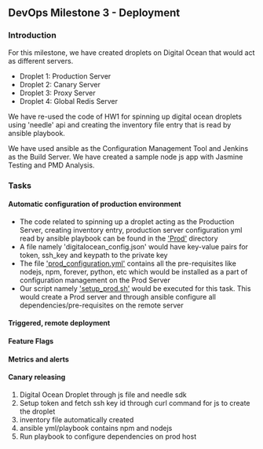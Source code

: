 ## DevOps Milestone 3 - Deployment

### Introduction

For this milestone, we have created droplets on Digital Ocean that would act as different servers.
* Droplet 1: Production Server
* Droplet 2: Canary Server
* Droplet 3: Proxy Server
* Droplet 4: Global Redis Server

We have re-used the code of HW1 for spinning up digital ocean droplets using 'needle' api and creating the inventory file entry that is read by ansible playbook.

We have used ansible as the Configuration Management Tool and Jenkins as the Build Server. We have created a sample node js app with Jasmine Testing and PMD Analysis.

### Tasks

#### Automatic configuration of production environment
* The code related to spinning up a droplet acting as the Production Server, creating inventory entry, production server configuration yml read by ansible playbook can be found in the ['Prod'](https://github.com/amittal91/DevOps-Project-Milestone3/tree/master/Prod) directory
* A file namely 'digitalocean_config.json' would have key-value pairs for token, ssh_key and keypath to the private key
* The file ['prod_configuration.yml'](https://github.com/amittal91/DevOps-Project-Milestone3/blob/master/Prod/prod_configuration.yml) contains all the pre-requisites like nodejs, npm, forever, python, etc which would be installed as a part of configuration management on the Prod Server
* Our script namely ['setup_prod.sh'](https://github.com/amittal91/DevOps-Project-Milestone3/blob/master/setup_prod.sh) would be executed for this task. This would create a Prod server and through ansible configure all dependencies/pre-requisites on the remote server

#### Triggered, remote deployment
#### Feature Flags
#### Metrics and alerts
#### Canary releasing

1. Digital Ocean Droplet through js file and needle sdk
2. Setup token and fetch ssh key id through curl command for js to create the droplet
3. inventory file automatically created
4. ansible yml/playbook contains npm and nodejs
5. Run playbook to configure dependencies on prod host
